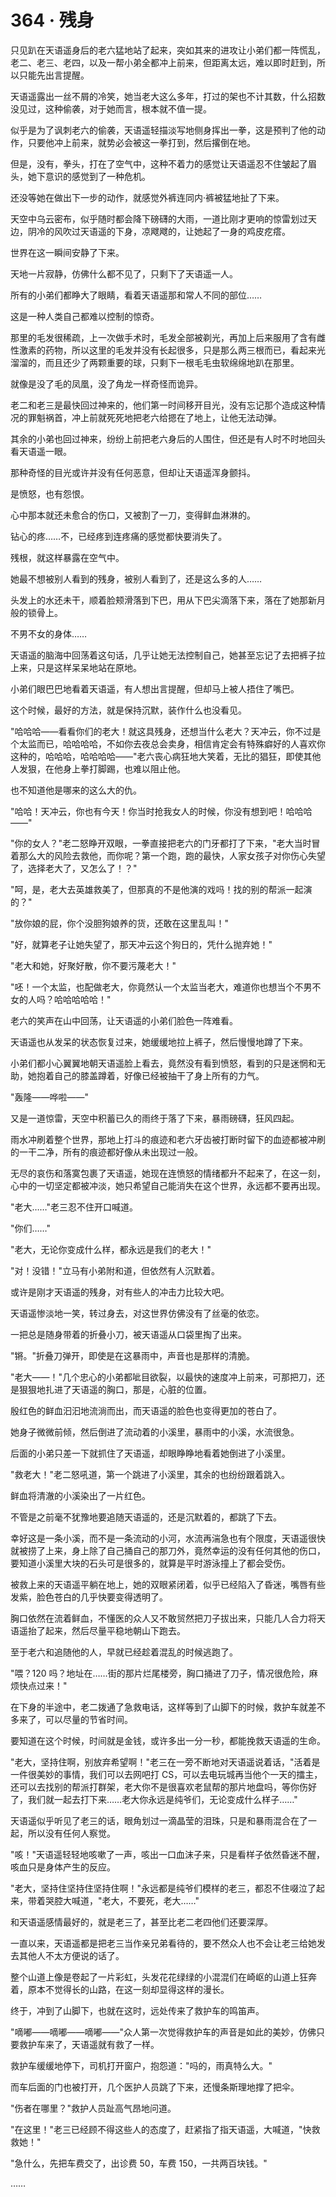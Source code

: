 <link rel="stylesheet" href="../styles/text.css" />
<h1>364 · 残身</h1>

只见趴在天语遥身后的老六猛地站了起来，突如其来的进攻让小弟们都一阵慌乱，老二、老三、老四，以及一帮小弟全都冲上前来，但距离太远，难以即时赶到，所以只能先出言提醒。

天语遥露出一丝不屑的冷笑，她当老大这么多年，打过的架也不计其数，什么招数没见过，这种偷袭，对于她而言，根本就不值一提。

似乎是为了讽刺老六的偷袭，天语遥轻描淡写地侧身挥出一拳，这是预判了他的动作，只要他冲上前来，就势必会被这一拳打到，然后撂倒在地。

但是，没有，拳头，打在了空气中，这种不着力的感觉让天语遥忍不住皱起了眉头，她下意识的感觉到了一种危机。

还没等她在做出下一步的动作，就感觉外裤连同内·裤被猛地扯了下来。

天空中乌云密布，似乎随时都会降下磅礴的大雨，一道比刚才更响的惊雷划过天边，阴冷的风吹过天语遥的下身，凉飕飕的，让她起了一身的鸡皮疙瘩。

世界在这一瞬间安静了下来。

天地一片寂静，仿佛什么都不见了，只剩下了天语遥一人。

所有的小弟们都睁大了眼睛，看着天语遥那和常人不同的部位……

这是一种人类自己都难以控制的惊奇。

那里的毛发很稀疏，上一次做手术时，毛发全部被剃光，再加上后来服用了含有雌性激素的药物，所以这里的毛发并没有长起很多，只是那么两三根而已，看起来光溜溜的，而且还少了两颗重要的球，只剩下一根毛毛虫软绵绵地趴在那里。

就像是没了毛的凤凰，没了角龙一样奇怪而诡异。

老二和老三是最快回过神来的，他们第一时间移开目光，没有忘记那个造成这种情况的罪魁祸首，冲上前就死死地把老六给摁在了地上，让他无法动弹。

其余的小弟也回过神来，纷纷上前把老六身后的人围住，但还是有人时不时地回头看天语遥一眼。

那种奇怪的目光或许并没有任何恶意，但却让天语遥浑身颤抖。

是愤怒，也有怨恨。

心中那本就还未愈合的伤口，又被割了一刀，变得鲜血淋淋的。

钻心的疼……不，已经疼到连疼痛的感觉都快要消失了。

残根，就这样暴露在空气中。

她最不想被别人看到的残身，被别人看到了，还是这么多的人……

头发上的水还未干，顺着脸颊滑落到下巴，用从下巴尖滴落下来，落在了她那新月般的锁骨上。

不男不女的身体……

天语遥的脑海中回荡着这句话，几乎让她无法控制自己，她甚至忘记了去把裤子拉上来，只是这样呆呆地站在原地。

小弟们眼巴巴地看着天语遥，有人想出言提醒，但却马上被人捂住了嘴巴。

这个时候，最好的方法，就是保持沉默，装作什么也没看见。

"哈哈哈——看看你们的老大！就这具残身，还想当什么老大？天冲云，你不过是个太监而已，哈哈哈哈，不如你去夜总会卖身，相信肯定会有特殊癖好的人喜欢你这种的，哈哈哈，哈哈哈哈——"老六丧心病狂地大笑着，无比的猖狂，即使其他人发狠，在他身上拳打脚踢，也难以阻止他。

也不知道他是哪来的这么大的仇。

"哈哈！天冲云，你也有今天！你当时抢我女人的时候，你没有想到吧！哈哈哈——"

"你的女人？"老二怒睁开双眼，一拳直接把老六的门牙都打了下来，"老大当时冒着那么大的风险去救他，而你呢？第一个跑，跑的最快，人家女孩子对你伤心失望了，选择老大了，又怎么了！？"

"呵，是，老大去英雄救美了，但那真的不是他演的戏吗！找的别的帮派一起演的？"

"放你娘的屁，你个没胆狗娘养的货，还敢在这里乱叫！"

"好，就算老子让她失望了，那天冲云这个狗日的，凭什么抛弃她！"

"老大和她，好聚好散，你不要污蔑老大！"

"呸！一个太监，也配做老大，你竟然认一个太监当老大，难道你也想当个不男不女的人吗？哈哈哈哈哈！"

老六的笑声在山中回荡，让天语遥的小弟们脸色一阵难看。

天语遥也从发呆的状态恢复过来，她缓缓地拉上裤子，然后慢慢地蹲了下来。

小弟们都小心翼翼地朝天语遥脸上看去，竟然没有看到愤怒，看到的只是迷惘和无助，她抱着自己的膝盖蹲着，好像已经被抽干了身上所有的力气。

"轰隆——哗啦——"

又是一道惊雷，天空中积蓄已久的雨终于落了下来，暴雨磅礴，狂风四起。

雨水冲刷着整个世界，那地上打斗的痕迹和老六牙齿被打断时留下的血迹都被冲刷的一干二净，所有的痕迹都好像从未出现过一般。

无尽的哀伤和落寞包裹了天语遥，她现在连愤怒的情绪都升不起来了，在这一刻，心中的一切坚定都被冲淡，她只希望自己能消失在这个世界，永远都不要再出现。

"老大……"老三忍不住开口喊道。

"你们……"

"老大，无论你变成什么样，都永远是我们的老大！"

"对！没错！"立马有小弟附和道，但依然有人沉默着。

或许是刚才天语遥的残身，对有些人的冲击力比较大吧。

天语遥惨淡地一笑，转过身去，对这世界仿佛没有了丝毫的依恋。

一把总是随身带着的折叠小刀，被天语遥从口袋里掏了出来。

"锵。"折叠刀弹开，即使是在这暴雨中，声音也是那样的清脆。

"老大——！"几个忠心的小弟都呲目欲裂，以最快的速度冲上前来，可那把刀，还是狠狠地扎进了天语遥的胸口，那是，心脏的位置。

殷红色的鲜血汩汩地流淌而出，而天语遥的脸色也变得更加的苍白了。

她身子微微前倾，然后倒进了流动着的小溪里，暴雨中的小溪，水流很急。

后面的小弟只差一下就抓住了天语遥，却眼睁睁地看着她倒进了小溪里。

"救老大！"老二怒吼道，第一个跳进了小溪里，其余的也纷纷跟着跳入。

鲜血将清澈的小溪染出了一片红色。

不管是之前毫不犹豫地要追随天语遥的，还是沉默着的，都跳了下去。

幸好这是一条小溪，而不是一条流动的小河，水流再湍急也有个限度，天语遥很快就被捞了上来，身上除了自己捅自己的那刀外，竟然幸运的没有任何其他的伤口，要知道小溪里大块的石头可是很多的，就算是平时游泳撞上了都会受伤。

被救上来的天语遥平躺在地上，她的双眼紧闭着，似乎已经陷入了昏迷，嘴唇有些发紫，脸色苍白的几乎快要变得透明了。

胸口依然在流着鲜血，不懂医的众人又不敢贸然把刀子拔出来，只能几人合力将天语遥抬了起来，然后尽量平稳地朝山下跑去。

至于老六和追随他的人，早就已经趁着混乱的时候逃跑了。

"喂？120 吗？地址在……街的那片烂尾楼旁，胸口捅进了刀子，情况很危险，麻烦快点过来！"

在下身的半途中，老二拨通了急救电话，这样等到了山脚下的时候，救护车就差不多来了，可以尽量的节省时间。

要知道在这个时候，时间就是金钱，或许多出一分一秒，都能挽救天语遥的生命。

"老大，坚持住啊，别放弃希望啊！"老三在一旁不断地对天语遥说着话，"活着是一件很美妙的事情，我们可以去网吧打 CS，可以去电玩城再当他个一天的擂主，还可以去找别的帮派打群架，老大你不是很喜欢老鼠帮的那片地盘吗，等你伤好了，我们就一起去打下来……老大你永远是纯爷们，无论变成什么样子……"

天语遥似乎听见了老三的话，眼角划过一滴晶莹的泪珠，只是和暴雨混合在了一起，所以没有任何人察觉。

"咳！"天语遥轻轻地咳嗽了一声，咳出一口血沫子来，只是看样子依然昏迷不醒，咳血只是身体产生的反应。

"老大，坚持住坚持住坚持住啊！"永远都是纯爷们模样的老三，都忍不住啜泣了起来，带着哭腔大喊道，"老大，不要死，老大……"

和天语遥感情最好的，就是老三了，甚至比老二老四他们还要深厚。

一直以来，天语遥都是把老三当作亲兄弟看待的，要不然众人也不会让老三给她发去其他人不太方便说的话了。

整个山道上像是卷起了一片彩虹，头发花花绿绿的小混混们在崎岖的山道上狂奔着，原本不觉得长的山路，在这一刻却显得这样的漫长。

终于，冲到了山脚下，也就在这时，远处传来了救护车的鸣笛声。

"嘀嘟——嘀嘟——嘀嘟——"众人第一次觉得救护车的声音是如此的美妙，仿佛只要救护车来了，天语遥就有救了一样。

救护车缓缓地停下，司机打开窗户，抱怨道："吗的，雨真特么大。"

而车后面的门也被打开，几个医护人员跳了下来，还慢条斯理地撑了把伞。

"伤者在哪里？"救护人员趾高气昂地问道。

"在这里！"老三已经顾不得这些人的态度了，赶紧指了指天语遥，大喊道，"快救救她！"

"急什么，先把车费交了，出诊费 50，车费 150，一共两百块钱。"

……
